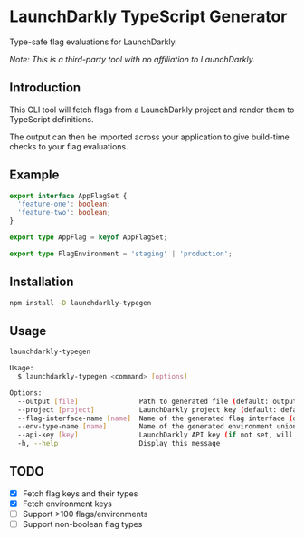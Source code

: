# LaunchDarkly TypeScript Generator

Type-safe flag evaluations for LaunchDarkly.

_Note: This is a third-party tool with no affiliation to LaunchDarkly._

## Introduction

This CLI tool will fetch flags from a LaunchDarkly project and render them to TypeScript definitions.

The output can then be imported across your application to give build-time checks to your flag evaluations.

## Example

```ts
export interface AppFlagSet {
  'feature-one': boolean;
  'feature-two': boolean;
}

export type AppFlag = keyof AppFlagSet;

export type FlagEnvironment = 'staging' | 'production';
```

## Installation

```bash
npm install -D launchdarkly-typegen
```

## Usage

```bash
launchdarkly-typegen

Usage:
  $ launchdarkly-typegen <command> [options]

Options:
  --output [file]               Path to generated file (default: output to stdout)
  --project [project]           LaunchDarkly project key (default: default)
  --flag-interface-name [name]  Name of the generated flag interface (default: AppFlagSet)
  --env-type-name [name]        Name of the generated environment union type (default: FlagEnvironment)
  --api-key [key]               LaunchDarkly API key (if not set, will attempt to use LAUNCHDARKLY_API_KEY from the environment)
  -h, --help                    Display this message

```

## TODO

- [x] Fetch flag keys and their types
- [x] Fetch environment keys
- [ ] Support >100 flags/environments
- [ ] Support non-boolean flag types

